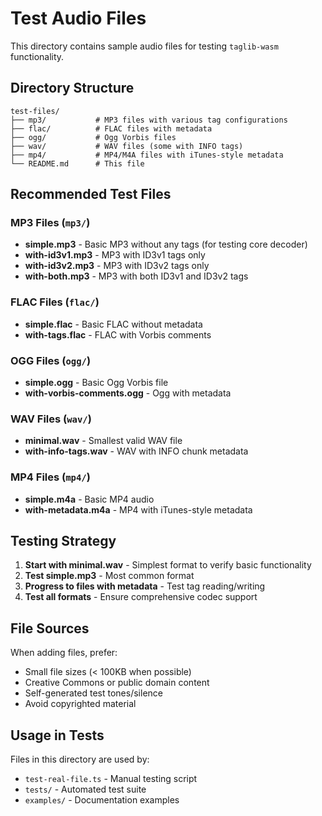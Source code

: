 # Test Audio Files

This directory contains sample audio files for testing `taglib-wasm`
functionality.

## Directory Structure

```
test-files/
├── mp3/           # MP3 files with various tag configurations
├── flac/          # FLAC files with metadata
├── ogg/           # Ogg Vorbis files
├── wav/           # WAV files (some with INFO tags)
├── mp4/           # MP4/M4A files with iTunes-style metadata
└── README.md      # This file
```

## Recommended Test Files

### MP3 Files (`mp3/`)

- **simple.mp3** - Basic MP3 without any tags (for testing core decoder)
- **with-id3v1.mp3** - MP3 with ID3v1 tags only
- **with-id3v2.mp3** - MP3 with ID3v2 tags only
- **with-both.mp3** - MP3 with both ID3v1 and ID3v2 tags

### FLAC Files (`flac/`)

- **simple.flac** - Basic FLAC without metadata
- **with-tags.flac** - FLAC with Vorbis comments

### OGG Files (`ogg/`)

- **simple.ogg** - Basic Ogg Vorbis file
- **with-vorbis-comments.ogg** - Ogg with metadata

### WAV Files (`wav/`)

- **minimal.wav** - Smallest valid WAV file
- **with-info-tags.wav** - WAV with INFO chunk metadata

### MP4 Files (`mp4/`)

- **simple.m4a** - Basic MP4 audio
- **with-metadata.m4a** - MP4 with iTunes-style metadata

## Testing Strategy

1. **Start with minimal.wav** - Simplest format to verify basic functionality
2. **Test simple.mp3** - Most common format
3. **Progress to files with metadata** - Test tag reading/writing
4. **Test all formats** - Ensure comprehensive codec support

## File Sources

When adding files, prefer:

- Small file sizes (< 100KB when possible)
- Creative Commons or public domain content
- Self-generated test tones/silence
- Avoid copyrighted material

## Usage in Tests

Files in this directory are used by:

- `test-real-file.ts` - Manual testing script
- `tests/` - Automated test suite
- `examples/` - Documentation examples
